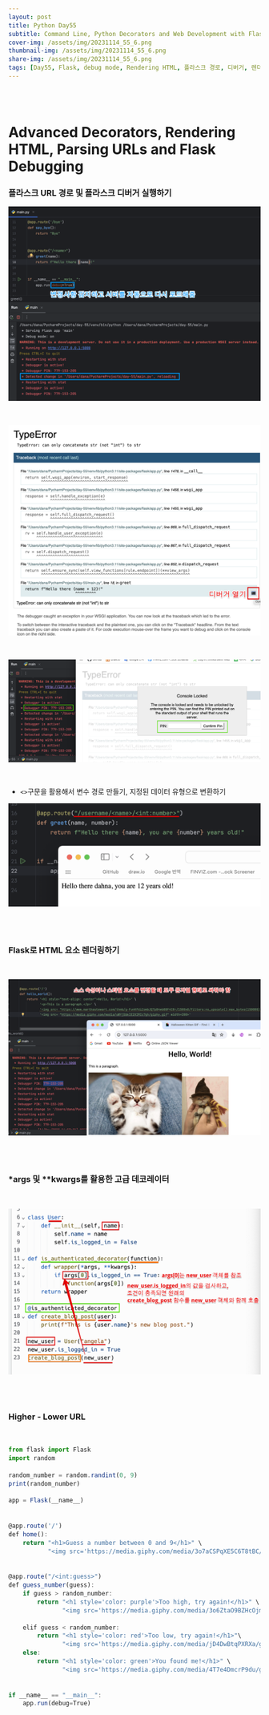 ```yaml
---
layout: post
title: Python Day55
subtitle: Command Line, Python Decorators and Web Development with Flask
cover-img: /assets/img/20231114_55_6.png
thumbnail-img: /assets/img/20231114_55_6.png
share-img: /assets/img/20231114_55_6.png
tags: [Day55, Flask, debug mode, Rendering HTML, 플라스크 경로, 디버거, 렌더링, Higher - Lower URL]
---
```

       
<br><br>
  
# Advanced Decorators, Rendering HTML, Parsing URLs and Flask Debugging  
  
### 플라스크 URL 경로 및 플라스크 디버거 실행하기  
  
![1](/assets/img/20231114_55_1.png)  

<br>

![2](/assets/img/20231114_55_2.png)  

<br>

![3](/assets/img/20231114_55_3.png)  

<br>
  
- `<>`구문을 활용해서 변수 경로 만들기, 지정된 데이터 유형으로 변환하기
  
![4](/assets/img/20231114_55_4.png)  

<br><br>

### Flask로 HTML 요소 렌더링하기   

<br>

![5](/assets/img/20231114_55_5.png)  

<br><br>
  
### *args 및 **kwargs를 활용한 고급 데코레이터  

<br>

![6](/assets/img/20231114_55_6.png)  

<br><br>
  
### Higher - Lower URL  

<br>

```javascript
from flask import Flask
import random

random_number = random.randint(0, 9)
print(random_number)

app = Flask(__name__)


@app.route('/')
def home():
    return "<h1>Guess a number between 0 and 9</h1>" \
           "<img src='https://media.giphy.com/media/3o7aCSPqXE5C6T8tBC/giphy.gif'/>"


@app.route("/<int:guess>")
def guess_number(guess):
    if guess > random_number:
        return "<h1 style='color: purple'>Too high, try again!</h1>" \
               "<img src='https://media.giphy.com/media/3o6ZtaO9BZHcOjmErm/giphy.gif'/>"

    elif guess < random_number:
        return "<h1 style='color: red'>Too low, try again!</h1>"\
               "<img src='https://media.giphy.com/media/jD4DwBtqPXRXa/giphy.gif'/>"
    else:
        return "<h1 style='color: green'>You found me!</h1>" \
               "<img src='https://media.giphy.com/media/4T7e4DmcrP9du/giphy.gif'/>"


if __name__ == "__main__":
    app.run(debug=True)
```



